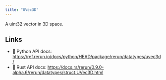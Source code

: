 ```yaml
---
title: "UVec3D"
---
```


A uint32 vector in 3D space.


## Links
 * 🐍 Python API docs: https://ref.rerun.io/docs/python/HEAD/package/rerun/datatypes/uvec3d/
 * 🦀 Rust API docs: https://docs.rs/rerun/0.9.0-alpha.6/rerun/datatypes/struct.UVec3D.html


